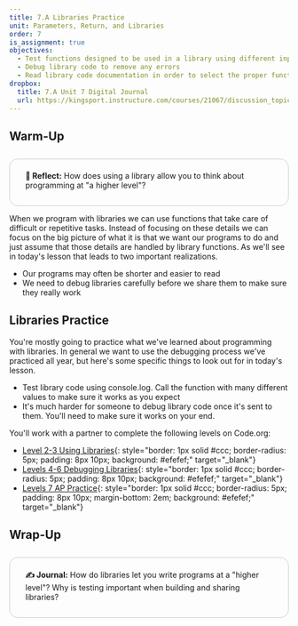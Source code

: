 ```yaml
---
title: 7.A Libraries Practice
unit: Parameters, Return, and Libraries
order: 7
is_assignment: true
objectives:
  - Test functions designed to be used in a library using different input values
  - Debug library code to remove any errors
  - Read library code documentation in order to select the proper functions in the library to develop an app
dropbox:
  title: 7.A Unit 7 Digital Journal
  url: https://kingsport.instructure.com/courses/21067/discussion_topics/36561
---
```


## Warm-Up

<div style="border: 1px solid #ccc; border-radius: 15px; padding: 0.5em 2em 1em 2em; margin: 2em 0 0 0;">
  <p class="text-xl"><strong>🧐 Reflect:</strong> How does using a library allow you to think about programming at "a higher level"?</p>
</div>

When we program with libraries we can use functions that take care of difficult or repetitive tasks. Instead of focusing on these details we can focus on the big picture of what it is that we want our programs to do and just assume that those details are handled by library functions. As we'll see in today's lesson that leads to two important realizations.

- Our programs may often be shorter and easier to read
- We need to debug libraries carefully before we share them to make sure they really work

## Libraries Practice

You're mostly going to practice what we've learned about programming with libraries. In general we want to use the debugging process we've practiced all year, but here's some specific things to look out for in today's lesson.

- Test library code using console.log. Call the function with many different values to make sure it works as you expect
- It's much harder for someone to debug library code once it's sent to them. You'll need to make sure it works on your end.

You'll work with a partner to complete the following levels on Code.org:

- [Level 2-3 Using Libraries](https://studio.code.org/s/csp7-2020/stage/7/puzzle/2){: style="border: 1px solid #ccc; border-radius: 5px; padding: 8px 10px; background: #efefef;" target="\_blank"}
- [Levels 4-6 Debugging Libraries](https://studio.code.org/s/csp7-2020/stage/7/puzzle/4){: style="border: 1px solid #ccc; border-radius: 5px; padding: 8px 10px; background: #efefef;" target="\_blank"}
- [Levels 7 AP Practice](https://studio.code.org/s/csp7-2020/stage/7/puzzle/7){: style="border: 1px solid #ccc; border-radius: 5px; padding: 8px 10px; margin-bottom: 2em; background: #efefef;" target="\_blank"}

## Wrap-Up

<div style="border: 1px solid #ccc; border-radius: 15px; padding: 0.5em 2em 1em 2em; margin: 2em 0 0 0;">
  <p class="text-xl"><strong>✍️ Journal:</strong> How do libraries let you write programs at a "higher level"? Why is testing important when building and sharing libraries?</p>
</div>
